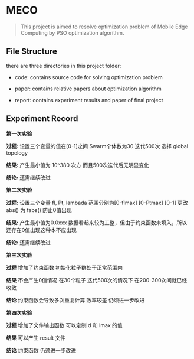 # MECO

> This project is aimed to resolve optimization problem of Mobile Edge Computing by PSO optimization algorithm.

## File Structure

there are three directories in this project folder:

- code: contains source code for solving optimization problem

- paper: contains relative papers about optimization algorithm

- report: contains experiment results and paper of final project

## Experiment Record

**第一次实验**

**过程:** 设置三个变量的值在[0-1]之间	Swarm个体数为30	迭代500次	选择 global topology 

**结果:** 产生最小值为 10^380 次方 而且500次迭代后无明显变化

**结论:** 还需继续改进

**第二次实验**

**过程:** 设置三个变量 fl, Pt, lambada 范围分别为[0-fImax] [0-Ptmax] [0-1] 更改 abs() 为 fabs() 防止0值出现

**结果:** 产生最小值为0.0xxx 数据看起来较为工整，但由于约束函数未填入，所以还存在0值出现这种本不应出现

**结论:** 还需继续改进

**第三次实验**

**过程** 增加了约束函数 初始化粒子群处于正常范围内

**结果** 不会产生0值情况 在30个粒子 迭代500次的情况下 在200-300次间就已经收敛

**结论** 约束函数会导致多次重复计算 效率较差 仍须进一步改进

**第四次实验**

**过程** 增加了文件输出函数 可以定制 d 和 lmax 的值

**结果** 可以产生 result 文件

**结论** 约束函数 仍须进一步改进
